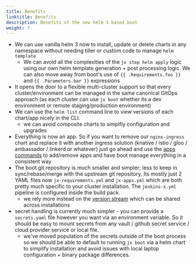 ```yaml
---
title: Benefits
linktitle: Benefits
description: Benefits of the new helm 3 based boot
weight: 7
---
```




* We can use vanilla helm 3 now to install, update or delete charts in any namespace without needing tiller or custom code to manage `helm template`
  * We can avoid all the complexities of the `jx step helm apply` logic using our own helm template generation + post processing logic. We can also move away from boot's use of `{{ .Requirements.foo }}` and `{{ .Parameters.bar }}` expressions
* It opens the door to a flexible multi-cluster support so that every cluster/environment can be managed in the same canonical GitOps approach (as each cluster can use `jx boot` whether its a dev environment or remote staging/production environment)
* We can use the `helm list` command line to view versions of each chart/app nicely in the CLI.
  * we can avoid composite charts to simplfiy configuration and upgrades
* Everything is now an app. So if you want to remove our `nginx-ingress` chart and replace it with another ingress solution (knative / istio / gloo / ambassador / linkerd or whatever) just go ahead and use the [apps commands](/docs/alpha/boot/apps/) to add/remove apps and have boot manage everything in a consistent way
* The boot git repository is much smaller and simpler; less to keep in sync/rebase/merge with the upstream git repository. Its mostly just 2 YAML files now `jx-requirements.yml` and `jx-apps.yml` which are both pretty much specific to your cluster installation. The `jenkins-x.yml` pipeline is configured inside the build pack.
  * we rely more instead on the [version stream](https://jenkins-x.io/docs/concepts/version-stream/) which can be shared across installations
* secret handling is currently much simpler - you can provide a `secrets.yaml` file however you want via an environment variable. So it should be easy to mount secrets from any vault / github secret service / cloud provider service or local file.
  * we've moved population of the secrets outside of the boot process so we should be able to default to running `jx boot` via a helm chart to simplify installation and avoid issues with local laptop configuration + binary package differences.